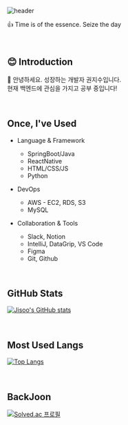 ![header](https://capsule-render.vercel.app/api?type=waving&color=auto&height=250&section=header&text=Hi%20I'm%20Jisoo&fontSize=70&fontColor=FFFFFF)

👍 Time is of the essence. Seize the day

<br>

## 😊 Introduction

📢 안녕하세요. 성장하는 개발자 권지수입니다.   
현재 백엔드에 관심을 가지고 공부 중입니다!

<br>

## Once, I've Used

- Language & Framework
  - SpringBoot/Java
  - ReactNative
  - HTML/CSS/JS
  - Python
  
- DevOps
  - AWS - EC2, RDS, S3
  - MySQL

- Collaboration & Tools
  - Slack, Notion
  - IntelliJ, DataGrip, VS Code
  - Figma
  - Git, Github


<br>

## GitHub Stats

[![Jisoo's GitHub stats](https://github-readme-stats.vercel.app/api?username=jisoooit&show_icons=true&theme=dark)](https://github.com/anuraghazra/github-readme-stats)

<br>

## Most Used Langs

[![Top Langs](https://github-readme-stats.vercel.app/api/top-langs/?username=jisoooit&langs_count=8)](https://github.com/jisoooit/github-readme-stats)

<br>

## BackJoon

[![Solved.ac 프로필](http://mazassumnida.wtf/api/v2/generate_badge?boj=moderatowi)](https://solved.ac/moderatowi)




